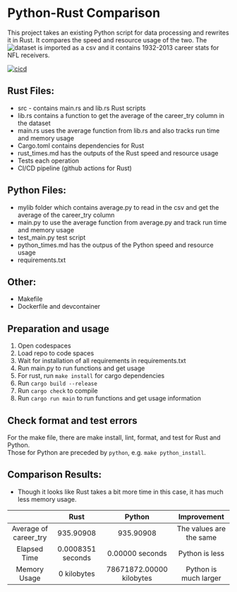 # Python-Rust Comparison

This project takes an existing Python script for data processing and rewrites it in Rust. It compares the speed and resource usage of the two. The ![dataset](https://github.com/fivethirtyeight/data/tree/master/nfl-wide-receivers) is imported as a csv and it contains 1932-2013 career stats for NFL receivers.

[![cicd](https://github.com/nogibjj/jdc154_mini_5/actions/workflows/hello.yml/badge.svg)](https://github.com/nogibjj/jdc154_mini_5/actions/workflows/hello.yml)

## Rust Files:
* src - contains main.rs and lib.rs Rust scripts
* lib.rs contains a function to get the average of the career_try column in the dataset
* main.rs uses the average function from lib.rs and also tracks run time and memory usage
* Cargo.toml contains dependencies for Rust
* rust_times.md has the outputs of the Rust speed and resource usage
* Tests each operation
* CI/CD pipeline (github actions for Rust)

## Python Files:
* mylib folder which contains average.py to read in the csv and get the average of the career_try column
* main.py to use the average function from average.py and track run time and memory usage
* test_main.py test script
* python_times.md has the outpus of the Python speed and resource usage
* requirements.txt

## Other:
* Makefile
* Dockerfile and devcontainer


## Preparation and usage
1. Open codespaces 
2. Load repo to code spaces
2. Wait for installation of all requirements in requirements.txt
3. Run main.py to run functions and get usage
4. For rust, run `make install` for cargo dependencies
5. Run `cargo build --release`
6. Run `cargo check` to compile 
7. Run `cargo run main` to run functions and get usage information

## Check format and test errors
For the make file, there are make install, lint, format, and test for Rust and Python.  
Those for Python are preceded by `python`, e.g. `make python_install`. 

## Comparison Results:
* Though it looks like Rust takes a bit more time in this case, it has much less memory usage.

|                    |        Rust       |       Python      |     Improvement       |
|:------------------:|:-----------------:|:-----------------:|:-----------------------:|
|  Average of career_try |       935.90908      |       935.90908      | The values are the same |
|    Elapsed Time    | 0.0008351 seconds | 0.00000 seconds |         Python is less         |
|    Memory Usage    |    0 kilobytes    |   78671872.00000 kilobytes  |     Python is much larger              |

